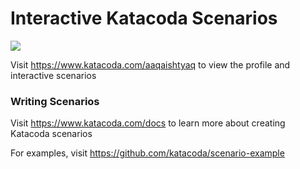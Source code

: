 # Interactive Katacoda Scenarios

[![](http://shields.katacoda.com/katacoda/aaqaishtyaq/count.svg)](https://www.katacoda.com/aaqaishtyaq "Get your profile on Katacoda.com")

Visit https://www.katacoda.com/aaqaishtyaq to view the profile and interactive scenarios

### Writing Scenarios
Visit https://www.katacoda.com/docs to learn more about creating Katacoda scenarios

For examples, visit https://github.com/katacoda/scenario-example
